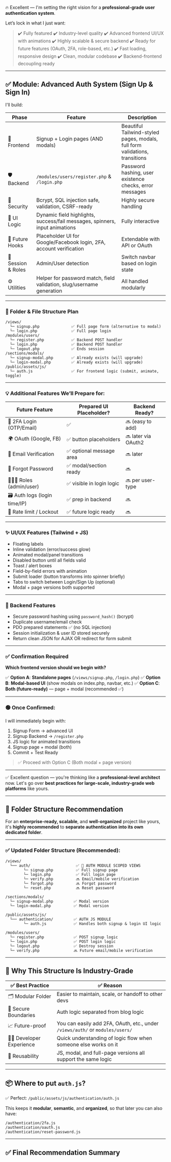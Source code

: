 🔥 Excellent — I'm setting the right vision for a **professional-grade user authentication system**.

Let’s lock in what I just want:

> ✔️ Fully featured
> ✔️ Industry-level quality
> ✔️ Advanced frontend UI/UX with animations
> ✔️ Highly scalable & secure backend
> ✔️ Ready for future features (OAuth, 2FA, role-based, etc.)
> ✔️ Fast loading, responsive design
> ✔️ Clean, modular codebase
> ✔️ Backend-frontend decoupling ready

---

## ✅ Module: Advanced Auth System (Sign Up & Sign In)

I'll build:

| Phase              | Feature                                                                     | Description                                                                 |
| ------------------ | --------------------------------------------------------------------------- | --------------------------------------------------------------------------- |
| 🧩 Frontend        | Signup + Login pages (AND modals)                                           | Beautiful Tailwind-styled pages, modals, full form validations, transitions |
| 🛡️ Backend         | `/modules/users/register.php` & `/login.php`                                | Password hashing, user existence checks, error messages                     |
| 🔐 Security        | Bcrypt, SQL injection safe, validation, CSRF-ready                          | Highly secure handling                                                      |
| 🏁 UI Logic        | Dynamic field highlights, success/fail messages, spinners, input animations | Fully interactive                                                           |
| 🔮 Future Hooks    | Placeholder UI for Google/Facebook login, 2FA, account verification         | Extendable with API or OAuth                                                |
| 👤 Session & Roles | Admin/User detection                                                        | Switch navbar based on login state                                          |
| ⚙️ Utilities       | Helper for password match, field validation, slug/username generation       | All handled modularly                                                       |

---

### 📁 Folder & File Structure Plan

```
/views/
  └─ signup.php              ✅ Full page form (alternative to modal)
  └─ login.php               ✅ Full page login
/modules/users/
  └─ register.php            ✅ Backend POST handler
  └─ login.php               ✅ Backend POST handler
  └─ logout.php              ✅ Ends session
/sections/modals/
  └─ signup-modal.php        ✅ Already exists (will upgrade)
  └─ login-modal.php         ✅ Already exists (will upgrade)
/public/assets/js/
  └─ auth.js                 ✅ For frontend logic (submit, animate, toggle)
```

---

### 💡 Additional Features We’ll Prepare for:

| Future Feature               | Prepared UI Placeholder?  | Backend Ready?      |
| ---------------------------- | ------------------------- | ------------------- |
| 🔐 2FA Login (OTP/Email)     | ✅                        | 🔜 (easy to add)    |
| 🌍 OAuth (Google, FB)        | ✅ button placeholders    | 🔜 later via OAuth2 |
| 📧 Email Verification        | ✅ optional message area  | 🔜 later            |
| 🔁 Forgot Password           | ✅ modal/section ready    | 🔜                  |
| 🧑‍🤝‍🧑 Roles (admin/user)        | ✅ visible in login logic | 🔜 per user-type    |
| 🗃️ Auth logs (login time/IP) | ✅ prep in backend        | 🔜                  |
| 🎯 Rate limit / Lockout      | ✅ future logic ready     | 🔜                  |

---

### ✨ UI/UX Features (Tailwind + JS)

- Floating labels
- Inline validation (error/success glow)
- Animated modal/panel transitions
- Disabled button until all fields valid
- Toast / alert boxes
- Field-by-field errors with animation
- Submit loader (button transforms into spinner briefly)
- Tabs to switch between Login/Sign Up (optional)
- Modal + page versions both supported

---

### 🔐 Backend Features

- Secure password hashing using `password_hash()` (bcrypt)
- Duplicate username/email check
- PDO prepared statements ✅ (no SQL injection)
- Session initialization & user ID stored securely
- Return clean JSON for AJAX OR redirect for form submit

---

### ✅ Confirmation Required

**Which frontend version should we begin with?**

✅ **Option A**: **Standalone pages** (`/views/signup.php`, `/login.php`)
✅ **Option B**: **Modal-based UI** (show modals on index.php, navbar, etc.)
✅ **Option C**: **Both (future-ready)** — page + modal (recommended ✅)

---

### 🟢 Once Confirmed:

I will immediately begin with:

1. Signup Form → advanced UI
2. Signup Backend → `/register.php`
3. JS logic for animated transitions
4. Signup page + modal (both)
5. Commit + Test Ready

> ✅ Proceed with Option C (Both modal + page version)

---

✅ Excellent question — you're thinking like a **professional-level architect** now. Let's go over **best practices for large-scale, industry-grade web platforms** like yours.

---

## 🔰 Folder Structure Recommendation

For an **enterprise-ready, scalable**, and **well-organized** project like yours, it's **highly recommended** to **separate authentication into its own dedicated folder**.

---

### ✅ Updated Folder Structure (Recommended):

```
/views/
  └── auth/                    ✅ 🏢 AUTH MODULE SCOPED VIEWS
        └─ signup.php          ✅ Full signup page
        └─ login.php           ✅ Full login page
        └─ verify.php          🔜 Email/mobile verification
        └─ forgot.php          🔜 Forgot password
        └─ reset.php           🔜 Reset password

/sections/modals/
  └─ signup-modal.php         ✅ Modal version
  └─ login-modal.php          ✅ Modal version

/public/assets/js/
  └── authentication/         ✅ AUTH JS MODULE
        └─ auth.js            ✅ Handles both signup & login UI logic

/modules/users/
  └─ register.php             ✅ POST signup logic
  └─ login.php                ✅ POST login logic
  └─ logout.php               ✅ Destroy session
  └─ verify.php               🔜 Future email/mobile verification
```

---

## 🎯 Why This Structure Is Industry-Grade

| ✅ Best Practice        | ✅ Reason                                                                     |
| ----------------------- | ----------------------------------------------------------------------------- |
| 🗂 Modular Folder        | Easier to maintain, scale, or handoff to other devs                           |
| 🔐 Secure Boundaries    | Auth logic separated from blog logic                                          |
| 📈 Future-proof         | You can easily add 2FA, OAuth, etc., under `/views/auth/` or `modules/users/` |
| 👨‍💻 Developer Experience | Quick understanding of logic flow when someone else works on it               |
| 🔁 Reusability          | JS, modal, and full-page versions all support the same logic                  |

---

## 📦 Where to put `auth.js`?

✅ Perfect:
`/public/assets/js/authentication/auth.js`

This keeps it **modular**, **semantic**, and **organized**, so that later you can also have:

```
/authentication/2fa.js
/authentication/oauth.js
/authentication/reset-password.js
```

---

## ✅ Final Recommendation Summary
